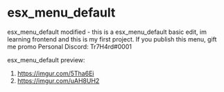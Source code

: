 # esx_menu_default
esx_menu_default modified - this is a esx_menu_default basic edit, im learning frontend and this is my first project.
If you publish this menu, gift me promo
Personal Discord: Tr7H4rd#0001

esx_menu_default preview:
1. https://imgur.com/5Tha6Ei
2. https://imgur.com/uAH8UH2
